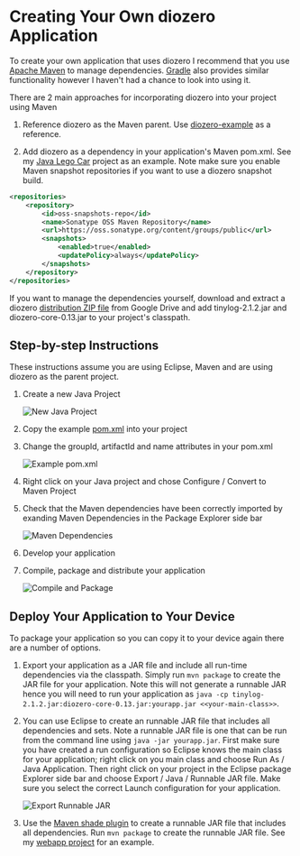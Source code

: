 # Creating Your Own diozero Application

To create your own application that uses diozero I recommend that you use [Apache Maven](https://maven.apache.org/) to manage dependencies.
[Gradle](https://gradle.org/) also provides similar functionality however I haven't had a chance to look into using it.

There are 2 main approaches for incorporating diozero into your project using Maven

1. Reference diozero as the Maven parent. Use [diozero-example](https://github.com/mattjlewis/diozero/blob/master/diozero-example/pom.xml) as a reference.

1. Add diozero as a dependency in your application's Maven pom.xml. See my [Java Lego Car](https://github.com/mattjlewis/JavaLegoCar/blob/master/pom.xml) project as an example.
Note make sure you enable Maven snapshot repositories if you want to use a diozero snapshot build.

```xml
<repositories>
	<repository>
		<id>oss-snapshots-repo</id>
		<name>Sonatype OSS Maven Repository</name>
		<url>https://oss.sonatype.org/content/groups/public</url>
		<snapshots>
			<enabled>true</enabled>
			<updatePolicy>always</updatePolicy>
		</snapshots>
	</repository>
</repositories>
```

If you want to manage the dependencies yourself, download and extract a diozero [distribution ZIP file](https://drive.google.com/open?id=0BxA10VX9SC74VDR6WTlLOEdpYzA) from Google Drive and add tinylog-2.1.2.jar and diozero-core-0.13.jar to your project's classpath.

## Step-by-step Instructions

These instructions assume you are using Eclipse, Maven and are using diozero as the parent project.

1. Create a new Java Project

    ![New Java Project](images/NewJavaProject.png)

1. Copy the example [pom.xml](https://github.com/mattjlewis/diozero/blob/master/diozero-example/pom.xml) into your project

1. Change the groupId, artifactId and name attributes in your pom.xml

    ![Example pom.xml](images/example_pom.png)

1. Right click on your Java project and chose Configure / Convert to Maven Project

1. Check that the Maven dependencies have been correctly imported by exanding Maven Dependencies in the Package Explorer side bar

    ![Maven Dependencies](images/MavenDependencies.png)

1. Develop your application

1. Compile, package and distribute your application

    ![Compile and Package](images/CompileAndPackage.png)

## Deploy Your Application to Your Device

To package your application so you can copy it to your device again there are a number of options.

1. Export your application as a JAR file and include all run-time dependencies via the classpath.
Simply run ```mvn package``` to create the JAR file for your application.
Note this will not generate a runnable JAR hence you will need to run your application as ```java -cp tinylog-2.1.2.jar:diozero-core-0.13.jar:yourapp.jar <<your-main-class>>```.

1. You can use Eclipse to create an runnable JAR file that includes all dependencies and sets.
Note a runnable JAR file is one that can be run from the command line using ```java -jar yourapp.jar```.
First make sure you have created a run configuration so Eclipse knows the main class for your application;
right click on you main class and choose Run As / Java Application.
Then right click on your project in the Eclipse package Explorer side bar and choose Export / Java / Runnable JAR file.
Make sure you select the correct Launch configuration for your application.

    ![Export Runnable JAR](images/ExportAppJAR.png)

1. Use the [Maven shade plugin](https://maven.apache.org/plugins/maven-shade-plugin/) to create a runnable JAR file that includes all dependencies. Run ```mvn package``` to create the runnable JAR file. See my [webapp project](https://github.com/mattjlewis/diozero/blob/master/diozero-webapp/pom.xml) for an example.
